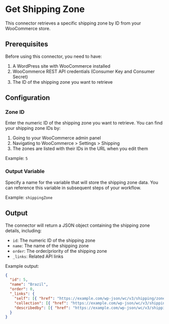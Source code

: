 # Get Shipping Zone

This connector retrieves a specific shipping zone by ID from your WooCommerce store.

## Prerequisites

Before using this connector, you need to have:

1. A WordPress site with WooCommerce installed
2. WooCommerce REST API credentials (Consumer Key and Consumer Secret)
3. The ID of the shipping zone you want to retrieve

## Configuration

### Zone ID

Enter the numeric ID of the shipping zone you want to retrieve. You can find your shipping zone IDs by:

1. Going to your WooCommerce admin panel
2. Navigating to WooCommerce > Settings > Shipping
3. The zones are listed with their IDs in the URL when you edit them

Example: `5`

### Output Variable

Specify a name for the variable that will store the shipping zone data. You can reference this variable in subsequent steps of your workflow.

Example: `shippingZone`

## Output

The connector will return a JSON object containing the shipping zone details, including:

- `id`: The numeric ID of the shipping zone
- `name`: The name of the shipping zone
- `order`: The order/priority of the shipping zone
- `_links`: Related API links

Example output:
```json
{
  "id": 5,
  "name": "Brazil",
  "order": 0,
  "_links": {
    "self": [{ "href": "https://example.com/wp-json/wc/v3/shipping/zones/5" }],
    "collection": [{ "href": "https://example.com/wp-json/wc/v3/shipping/zones" }],
    "describedby": [{ "href": "https://example.com/wp-json/wc/v3/shipping/zones/5/locations" }]
  }
}
```